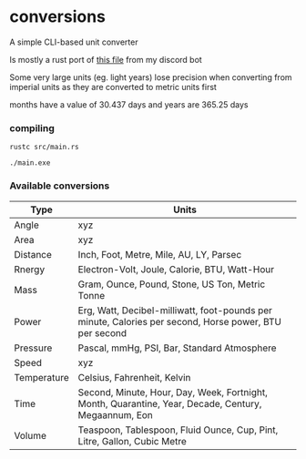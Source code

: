 # conversions

A simple CLI-based unit converter

Is mostly a rust port of [this file](https://github.com/sbrstrkkdwmdr/sbrbot/blob/main/src/vars/conversions.ts) from my discord bot

Some very large units (eg. light years) lose precision when converting from imperial units as they are converted to metric units first

months have a value of 30.437 days and years are 365.25 days

### compiling

`rustc src/main.rs`

`./main.exe`

### Available conversions

| Type        | Units                                                                                                  |
| ----------- | ------------------------------------------------------------------------------------------------------ |
| Angle       | xyz                                                                                                    |
| Area        | xyz                                                                                                    |
| Distance    | Inch, Foot, Metre, Mile, AU, LY, Parsec                                                                |
| Rnergy      | Electron-Volt, Joule, Calorie, BTU, Watt-Hour                                                          |
| Mass        | Gram, Ounce, Pound, Stone, US Ton, Metric Tonne                                                        |
| Power       | Erg, Watt, Decibel-milliwatt, foot-pounds per minute, Calories per second, Horse power, BTU per second |
| Pressure    | Pascal, mmHg, PSI, Bar, Standard Atmosphere                                                            |
| Speed       | xyz                                                                                                    |
| Temperature | Celsius, Fahrenheit, Kelvin                                                                            |
| Time        | Second, Minute, Hour, Day, Week, Fortnight, Month, Quarantine, Year, Decade, Century, Megaannum, Eon   |
| Volume      | Teaspoon, Tablespoon, Fluid Ounce, Cup, Pint, Litre, Gallon, Cubic Metre                               |
